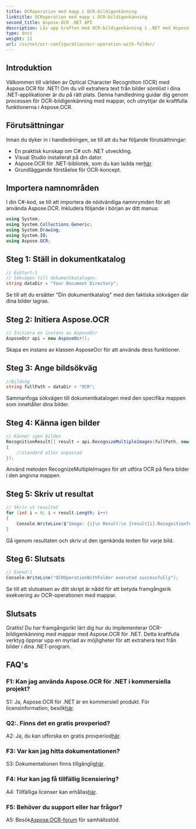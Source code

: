 ```yaml
---
title: OCRoperation med mapp i OCR-bildigenkänning
linktitle: OCRoperation med mapp i OCR-bildigenkänning
second_title: Aspose.OCR .NET API
description: Lås upp kraften med OCR-bildigenkänning i .NET med Aspose.OCR. Extrahera text enkelt från bilder.
type: docs
weight: 11
url: /sv/net/ocr-configuration/ocr-operation-with-folder/
---
```

## Introduktion

Välkommen till världen av Optical Character Recognition (OCR) med Aspose.OCR för .NET! Om du vill extrahera text från bilder sömlöst i dina .NET-applikationer är du på rätt plats. Denna handledning guidar dig genom processen för OCR-bildigenkänning med mappar, och utnyttjar de kraftfulla funktionerna i Aspose.OCR.

## Förutsättningar

Innan du dyker in i handledningen, se till att du har följande förutsättningar:

- En praktisk kunskap om C# och .NET utveckling.
- Visual Studio installerat på din dator.
-  Aspose.OCR för .NET-bibliotek, som du kan ladda ner[här](https://releases.aspose.com/ocr/net/).
- Grundläggande förståelse för OCR-koncept.

## Importera namnområden

I din C#-kod, se till att importera de nödvändiga namnrymden för att använda Aspose.OCR. Inkludera följande i början av ditt manus:

```csharp
using System;
using System.Collections.Generic;
using System.Drawing;
using System.IO;
using Aspose.OCR;
```

## Steg 1: Ställ in dokumentkatalog

```csharp
// ExStart:1
// Sökvägen till dokumentkatalogen.
string dataDir = "Your Document Directory";
```

Se till att du ersätter "Din dokumentkatalog" med den faktiska sökvägen där dina bilder lagras.

## Steg 2: Initiera Aspose.OCR

```csharp
// Initiera en instans av AsposeOcr
AsposeOcr api = new AsposeOcr();
```

Skapa en instans av klassen AsposeOcr för att använda dess funktioner.

## Steg 3: Ange bildsökväg

```csharp
//Bildväg
string fullPath = dataDir + "OCR";
```

Sammanfoga sökvägen till dokumentkatalogen med den specifika mappen som innehåller dina bilder.

## Steg 4: Känna igen bilder

```csharp
// Känner igen bilden
RecognitionResult[] result = api.RecognizeMultipleImages(fullPath, new RecognitionSettings
{
    //standard eller anpassad
});
```

Använd metoden RecognizeMultipleImages för att utföra OCR på flera bilder i den angivna mappen.

## Steg 5: Skriv ut resultat

```csharp
// Skriv ut resultat
for (int i = 0; i < result.Length; i++)
{
    Console.WriteLine($"Image: {i}\n Result:\n {result[i].RecognitionText}");
}
```

Gå igenom resultaten och skriv ut den igenkända texten för varje bild.

## Steg 6: Slutsats

```csharp
// Exend:1
Console.WriteLine("OCROperationWithFolder executed successfully");
```

Se till att slutsatsen av ditt skript är nådd för att betyda framgångsrik exekvering av OCR-operationen med mappar.

## Slutsats

Grattis! Du har framgångsrikt lärt dig hur du implementerar OCR-bildigenkänning med mappar med Aspose.OCR för .NET. Detta kraftfulla verktyg öppnar upp en myriad av möjligheter för att extrahera text från bilder i dina .NET-program.

## FAQ's

### F1: Kan jag använda Aspose.OCR för .NET i kommersiella projekt?

 S1: Ja, Aspose.OCR för .NET är en kommersiell produkt. För licensinformation, besök[här](https://purchase.aspose.com/buy).

### Q2:. Finns det en gratis provperiod?

 A2: Ja, du kan utforska en gratis provperiod[här](https://releases.aspose.com/).

### F3: Var kan jag hitta dokumentationen?

 S3: Dokumentationen finns tillgänglig[här](https://reference.aspose.com/ocr/net/).

### F4: Hur kan jag få tillfällig licensiering?

 A4: Tillfälliga licenser kan erhållas[här](https://purchase.aspose.com/temporary-license/).

### F5: Behöver du support eller har frågor?

 A5: Besök[Aspose.OCR-forum](https://forum.aspose.com/c/ocr/16) för samhällsstöd.